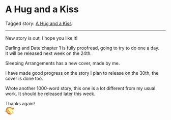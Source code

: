# A Hug and a Kiss

Tagged story: [A Hug and a Kiss](https://www.fimfiction.net/story/539180/a-hug-and-a-kiss)

***

New story is out, I hope you like it!

Darling and Date chapter 1 is fully proofread, going to try to do one a day.  
It will be released next week on the 24th.

Sleeping Arrangements has a new cover, made by me.

I have made good progress on the story I plan to release on the 30th, the cover is done too.

Wrote another 1000-word story, this one is a lot different from my usual work. It should be released later this week.

Thanks again!  
![:ajsleepy:](../../../ponies/emotes/ajsleepy.png)
